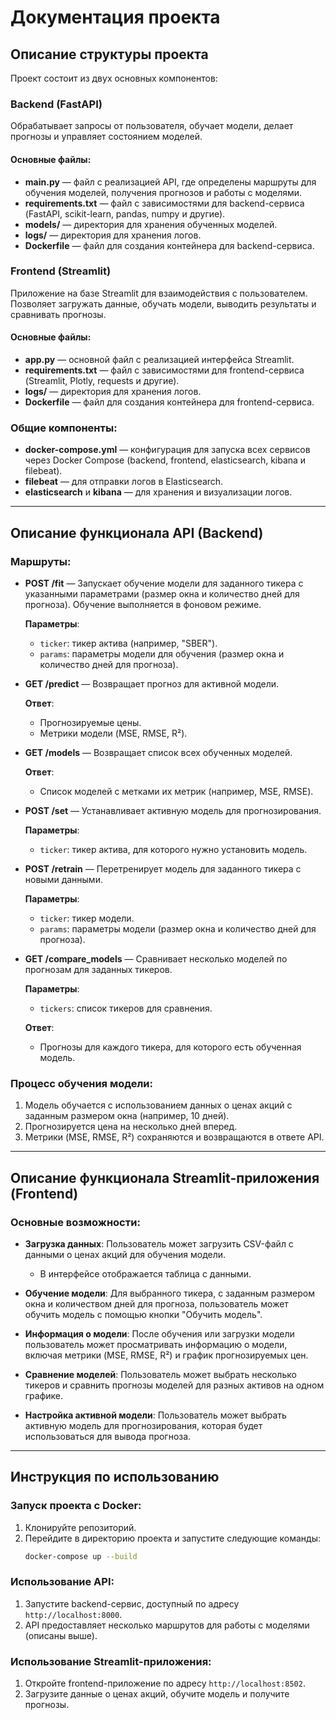 # Документация проекта

## Описание структуры проекта

Проект состоит из двух основных компонентов:

### Backend (FastAPI)
Обрабатывает запросы от пользователя, обучает модели, делает прогнозы и управляет состоянием моделей.

#### Основные файлы:
- **main.py** — файл с реализацией API, где определены маршруты для обучения моделей, получения прогнозов и работы с моделями.
- **requirements.txt** — файл с зависимостями для backend-сервиса (FastAPI, scikit-learn, pandas, numpy и другие).
- **models/** — директория для хранения обученных моделей.
- **logs/** — директория для хранения логов.
- **Dockerfile** — файл для создания контейнера для backend-сервиса.

### Frontend (Streamlit)
Приложение на базе Streamlit для взаимодействия с пользователем. Позволяет загружать данные, обучать модели, выводить результаты и сравнивать прогнозы.

#### Основные файлы:
- **app.py** — основной файл с реализацией интерфейса Streamlit.
- **requirements.txt** — файл с зависимостями для frontend-сервиса (Streamlit, Plotly, requests и другие).
- **logs/** — директория для хранения логов.
- **Dockerfile** — файл для создания контейнера для frontend-сервиса.

### Общие компоненты:
- **docker-compose.yml** — конфигурация для запуска всех сервисов через Docker Compose (backend, frontend, elasticsearch, kibana и filebeat).
- **filebeat** — для отправки логов в Elasticsearch.
- **elasticsearch** и **kibana** — для хранения и визуализации логов.

---

## Описание функционала API (Backend)

### Маршруты:

- **POST /fit** — Запускает обучение модели для заданного тикера с указанными параметрами (размер окна и количество дней для прогноза). Обучение выполняется в фоновом режиме.

  **Параметры**:
  - `ticker`: тикер актива (например, "SBER").
  - `params`: параметры модели для обучения (размер окна и количество дней для прогноза).

- **GET /predict** — Возвращает прогноз для активной модели.

  **Ответ**:
  - Прогнозируемые цены.
  - Метрики модели (MSE, RMSE, R²).

- **GET /models** — Возвращает список всех обученных моделей.

  **Ответ**:
  - Список моделей с метками их метрик (например, MSE, RMSE).

- **POST /set** — Устанавливает активную модель для прогнозирования.

  **Параметры**:
  - `ticker`: тикер актива, для которого нужно установить модель.

- **POST /retrain** — Перетренирует модель для заданного тикера с новыми данными.

  **Параметры**:
  - `ticker`: тикер модели.
  - `params`: параметры модели (размер окна и количество дней для прогноза).

- **GET /compare_models** — Сравнивает несколько моделей по прогнозам для заданных тикеров.

  **Параметры**:
  - `tickers`: список тикеров для сравнения.

  **Ответ**:
  - Прогнозы для каждого тикера, для которого есть обученная модель.

### Процесс обучения модели:
1. Модель обучается с использованием данных о ценах акций с заданным размером окна (например, 10 дней).
2. Прогнозируется цена на несколько дней вперед.
3. Метрики (MSE, RMSE, R²) сохраняются и возвращаются в ответе API.

---

## Описание функционала Streamlit-приложения (Frontend)

### Основные возможности:

- **Загрузка данных**: Пользователь может загрузить CSV-файл с данными о ценах акций для обучения модели.
  - В интерфейсе отображается таблица с данными.

- **Обучение модели**: Для выбранного тикера, с заданным размером окна и количеством дней для прогноза, пользователь может обучить модель с помощью кнопки "Обучить модель".

- **Информация о модели**: После обучения или загрузки модели пользователь может просматривать информацию о модели, включая метрики (MSE, RMSE, R²) и график прогнозируемых цен.

- **Сравнение моделей**: Пользователь может выбрать несколько тикеров и сравнить прогнозы моделей для разных активов на одном графике.

- **Настройка активной модели**: Пользователь может выбрать активную модель для прогнозирования, которая будет использоваться для вывода прогноза.

---

## Инструкция по использованию

### Запуск проекта с Docker:

1. Клонируйте репозиторий.
2. Перейдите в директорию проекта и запустите следующие команды:
    ```bash
    docker-compose up --build
    ```

### Использование API:

1. Запустите backend-сервис, доступный по адресу `http://localhost:8000`.
2. API предоставляет несколько маршрутов для работы с моделями (описаны выше).

### Использование Streamlit-приложения:

1. Откройте frontend-приложение по адресу `http://localhost:8502`.
2. Загрузите данные о ценах акций, обучите модель и получите прогнозы.
